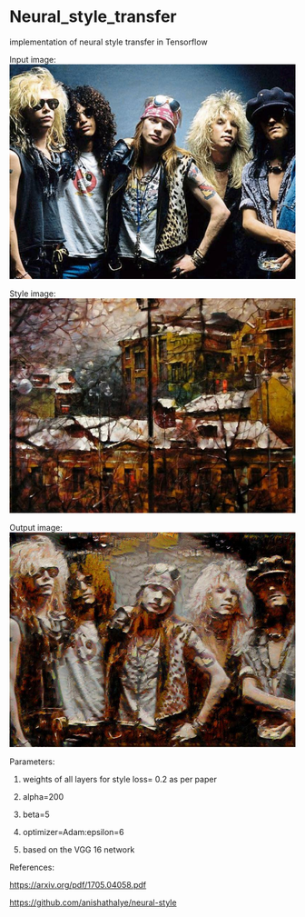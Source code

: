 # Neural_style_transfer
implementation of neural style transfer in Tensorflow

Input image:
![alt text](content.jpg "Input image")

Style image:
![alt text](style.jpg "Input image")


Output image:
![alt text](output.jpg "Input image")


Parameters:

1. weights of all layers for style loss= 0.2 as per paper

2. alpha=200

3. beta=5

4. optimizer=Adam:epsilon=6

5. based on the VGG 16 network

References:

https://arxiv.org/pdf/1705.04058.pdf

https://github.com/anishathalye/neural-style
